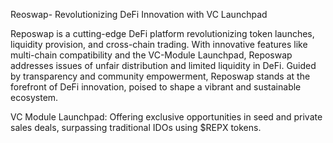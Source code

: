 Reoswap- Revolutionizing DeFi Innovation with VC Launchpad

Reposwap is a cutting-edge DeFi platform revolutionizing token launches, liquidity provision, and cross-chain trading. With innovative features like multi-chain compatibility and the VC-Module Launchpad, Reposwap addresses issues of unfair distribution and limited liquidity in DeFi. Guided by transparency and community empowerment, Reposwap stands at the forefront of DeFi innovation, poised to shape a vibrant and sustainable ecosystem.


VC Module Launchpad: Offering exclusive opportunities in seed and private sales deals, surpassing traditional IDOs using $REPX tokens.
